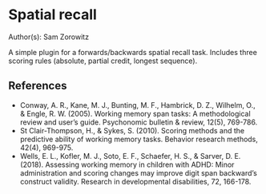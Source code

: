 # Spatial recall

Author(s): Sam Zorowitz

A simple plugin for a forwards/backwards spatial recall task. Includes three scoring rules (absolute, partial credit, longest sequence).

## References
- Conway, A. R., Kane, M. J., Bunting, M. F., Hambrick, D. Z., Wilhelm, O., & Engle, R. W. (2005). Working memory span tasks: A methodological review and user’s guide. Psychonomic bulletin & review, 12(5), 769-786.
- St Clair-Thompson, H., & Sykes, S. (2010). Scoring methods and the predictive ability of working memory tasks. Behavior research methods, 42(4), 969-975.
- Wells, E. L., Kofler, M. J., Soto, E. F., Schaefer, H. S., & Sarver, D. E. (2018). Assessing working memory in children with ADHD: Minor administration and scoring changes may improve digit span backward’s construct validity. Research in developmental disabilities, 72, 166-178.
